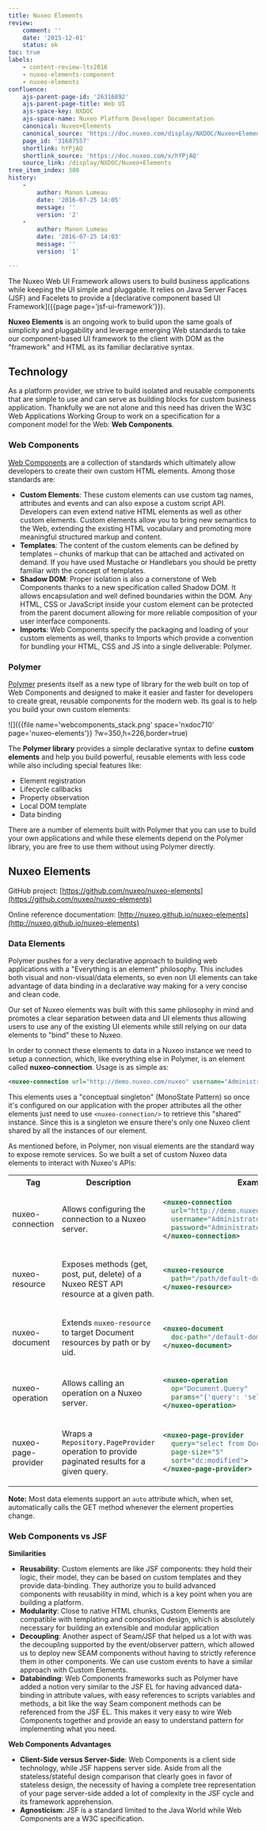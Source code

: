 ```yaml
---
title: Nuxeo Elements
review:
    comment: ''
    date: '2015-12-01'
    status: ok
toc: true
labels:
    - content-review-lts2016
    - nuxeo-elements-component
    - nuxeo-elements
confluence:
    ajs-parent-page-id: '26316892'
    ajs-parent-page-title: Web UI
    ajs-space-key: NXDOC
    ajs-space-name: Nuxeo Platform Developer Documentation
    canonical: Nuxeo+Elements
    canonical_source: 'https://doc.nuxeo.com/display/NXDOC/Nuxeo+Elements'
    page_id: '31687557'
    shortlink: hYPjAQ
    shortlink_source: 'https://doc.nuxeo.com/x/hYPjAQ'
    source_link: /display/NXDOC/Nuxeo+Elements
tree_item_index: 300
history:
    -
        author: Manon Lumeau
        date: '2016-07-25 14:05'
        message: ''
        version: '2'
    -
        author: Manon Lumeau
        date: '2016-07-25 14:03'
        message: ''
        version: '1'

---
```

The Nuxeo Web UI Framework allows users to build business applications while keeping the UI simple and pluggable. It relies on Java Server Faces (JSF) and Facelets to provide a [declarative component based UI Framework]({{page page='jsf-ui-framework'}}).

**Nuxeo Elements** is an ongoing work to build upon the same goals of simplicity and pluggability and leverage emerging Web standards to take our component-based UI framework to the client with DOM as the "framework" and HTML as its familiar declarative syntax.

## Technology

As a platform provider, we strive to build isolated and reusable components that are simple to use and can serve as building blocks for custom business application. Thankfully we are not alone and this need has driven the W3C Web Applications Working Group to work on a specification for a component model for the Web: **Web Components**.

### Web Components

[Web Components](http://www.w3.org/TR/components-intro/) are a collection of standards which ultimately allow developers to create their own custom HTML elements. Among those standards are:

* **Custom Elements**: These custom elements can use custom tag names, attributes and events and can also expose a custom script API. Developers can even extend native HTML elements as well as other custom elements. Custom elements allow you to bring new semantics to the Web, extending the existing HTML vocabulary and promoting more meaningful structured markup and content.
* **Templates**: The content of the custom elements can be defined by templates &ndash; chunks of markup that can be attached and activated on demand. If you have used Mustache or Handlebars you should be pretty familiar with the concept of templates.
* **Shadow DOM**: Proper isolation is also a cornerstone of Web Components thanks to a new specification called Shadow DOM. It allows encapsulation and well defined boundaries within the DOM. Any HTML, CSS or JavaScript inside your custom element can be protected from the parent document allowing for more reliable composition of your user interface components.
* **Imports**: Web Components specify the packaging and loading of your custom elements as well, thanks to Imports which provide a convention for bundling your HTML, CSS and JS into a single deliverable: Polymer.

### Polymer

[Polymer](https://www.polymer-project.org/) presents itself as a new type of library for the web built on top of Web Components and designed to make it easier and faster for developers to create great, reusable components for the modern web. Its goal is to help you build your own custom elements:

![]({{file name='webcomponents_stack.png' space='nxdoc710' page='nuxeo-elements'}} ?w=350,h=226,border=true)

The **Polymer library** provides a simple declarative syntax to define **custom elements** and help you build powerful, reusable elements with less code while also including special features like:

*   Element registration
*   Lifecycle callbacks
*   Property observation
*   Local DOM template
*   Data binding

There are a number of elements built with Polymer that you can use to build your own applications and while these elements depend on the Polymer library, you are free to use them without using Polymer directly.

## Nuxeo Elements

GitHub project: [https://github.com/nuxeo/nuxeo-elements](https://github.com/nuxeo/nuxeo-elements)

Online reference documentation: [http://nuxeo.github.io/nuxeo-elements](http://nuxeo.github.io/nuxeo-elements)

### Data Elements

Polymer pushes for a very declarative approach to building web applications with a "Everything is an element" philosophy. This includes both visual and non-visual/data elements, so even non UI elements can take advantage of data binding in a declarative way making for a very concise and clean code.

Our set of Nuxeo elements was built with this same philosophy in mind and promotes a clear separation between data and UI elements thus allowing users to use any of the existing UI elements while still relying on our data elements to "bind" these to Nuxeo.

In order to connect these elements to data in a Nuxeo instance we need to setup a connection, which, like everything else in Polymer, is an element called **nuxeo-connection**. Usage is as simple as:

```xml
<nuxeo-connection url="http://demo.nuxeo.com/nuxeo" username="Administrator" password="Administrator">
```

This elements uses a "conceptual singleton" (MonoState Pattern) so once it's configured on our application with the proper attributes all the other elements just need to use `<nuxeo-connection/>` to retrieve this "shared" instance. Since this is a singleton we ensure there's only one Nuxeo client shared by all the instances of our element.

As mentioned before, in Polymer, non visual elements are the standard way to expose remote services. So we built a set of custom Nuxeo data elements to interact with Nuxeo's APIs:

<div class="table-scroll">
<table class="hover">
<tbody>
<tr>
<th colspan="1">Tag</th>
<th colspan="1">Description</th>
<th colspan="1">Example</th>
</tr>
<tr>
<td colspan="1">

nuxeo-connection

</td>

<td colspan="1">

Allows configuring the connection to a Nuxeo server.

</td>
<td colspan="1">

```xml
<nuxeo-connection
  url="http://demo.nuxeo.com/nuxeo"
  username="Administrator"
  password="Administrator">
</nuxeo-connection>
```

</td>
</tr>

<tr>
<td colspan="1">

nuxeo-resource

</td>
<td colspan="1">

Exposes methods (get, post, put, delete) of a Nuxeo REST API resource at a given path.

</td>
<td colspan="1">

```xml
<nuxeo-resource
  path="/path/default-domain">
</nuxeo-resource>
```

</td>
</tr>

<tr>
<td colspan="1">

nuxeo-document

</td>
<td colspan="1">

Extends `nuxeo-resource` to target Document resources by path or by uid.

</td>
<td colspan="1">

```xml
<nuxeo-document
  doc-path="/default-domain">
</nuxeo-document>
```

</td>
</tr>

<tr>
<td colspan="1">

nuxeo-operation

</td>
<td colspan="1">

Allows calling an operation on a Nuxeo server.

</td>
<td colspan="1">

```xml
<nuxeo-operation
  op="Document.Query"
  params="{'query': 'select from Document'}">
</nuxeo-operation>
```

</td>
</tr>

<tr>
<td colspan="1">

nuxeo-page-provider

</td>
<td colspan="1">

Wraps a `Repository.PageProvider` operation to provide paginated results for a given query.

</td>
<td colspan="1">

```xml
<nuxeo-page-provider
  query="select from Document" 
  page-size="5"
  sort="dc:modified">
</nuxeo-page-provider>
```

</td>
</tr>
</tbody>
</table>
</div>

**Note:** Most data elements support an `auto` attribute which, when set, automatically calls the GET method whenever the element properties change.

### Web Components vs JSF

**Similarities**

* **Reusability**: Custom elements are like JSF components: they hold their logic, their model, they can be based on custom templates and they provide data-binding. They authorize you to build advanced components with reusability in mind, which is a key point when you are building a platform.
* **Modularity**: Close to native HTML chunks, Custom Elements are compatible with templating and composition design, which is absolutely necessary for building an extensible and modular application
* **Decoupling**: Another aspect of Seam/JSF that helped us a lot with was the decoupling supported by the event/observer pattern, which allowed us to deploy new SEAM components without having to strictly reference them in other components. We can use custom events to have a similar approach with Custom Elements.
* **Databinding**: Web Components frameworks such as Polymer have added a notion very similar to the JSF EL for having advanced data-binding in attribute values, with easy references to scripts variables and methods, a bit like the way Seam component methods can be referenced from the JSF EL. This makes it very easy to wire Web Components together and provide an easy to understand pattern for implementing what you need.

**Web Components Advantages**

* **Client-Side versus Server-Side**: Web Components is a client side technology, while JSF happens server side. Aside from all the stateless/stateful design comparison that clearly goes in favor of stateless design, the necessity of having a complete tree representation of your page server-side added a lot of complexity in the JSF cycle and its framework apprehension.
* **Agnosticism**: JSF is a standard limited to the Java World while Web Components are a W3C specification.
